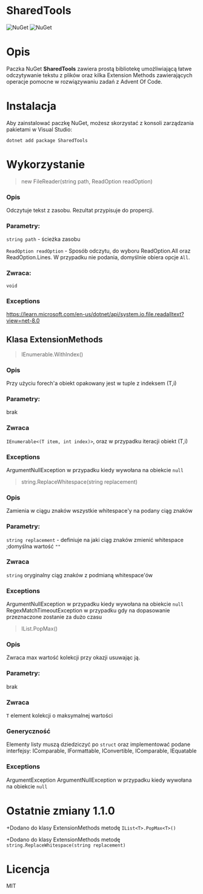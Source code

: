 # SharedTools

![NuGet](https://img.shields.io/nuget/v/SharedTools)
![NuGet](https://img.shields.io/nuget/dt/SharedTools)

# Opis

Paczka NuGet **SharedTools** zawiera prostą bibliotekę umożliwiającą łatwe odczytywanie tekstu z plików oraz kilka Extension Methods zawierających operacje pomocne w rozwiązywaniu zadań z Advent Of Code.

# Instalacja

Aby zainstalować paczkę NuGet, możesz skorzystać z konsoli zarządzania pakietami w Visual Studio:

```
dotnet add package SharedTools
```

# Wykorzystanie
> new FileReader(string path, ReadOption readOption)
### Opis
Odczytuje tekst z zasobu. Rezultat przypisuje do propercji.
### Parametry:
`string path` - ścieżka zasobu

`ReadOption readOption` - Sposób odczytu, do wyboru ReadOption.All oraz ReadOption.Lines. W przypadku nie podania, domyślnie obiera opcje `All`.

### Zwraca:
`void`

### Exceptions
https://learn.microsoft.com/en-us/dotnet/api/system.io.file.readalltext?view=net-8.0

## Klasa ExtensionMethods
> IEnumerable<T>.WithIndex<T>()
### Opis
Przy użyciu forech'a obiekt opakowany jest w tuple z indeksem (T,i)
### Parametry:
brak
### Zwraca
`IEnumerable<(T item, int index)>`, oraz w przypadku iteracji obiekt (T,i)
### Exceptions
ArgumentNullException w przypadku kiedy wywołana na obiekcie `null`

> string.ReplaceWhitespace(string replacement)
### Opis
Zamienia w ciągu znaków wszystkie whitespace'y na podany ciąg znaków
### Parametry:
`string replacement` - definiuje na jaki ciąg znaków zmienić whitespace ;domyślna wartość `""`
### Zwraca
`string` oryginalny ciąg znaków z podmianą whitespace'ów
### Exceptions
ArgumentNullException w przypadku kiedy wywołana na obiekcie `null`
RegexMatchTimeoutException w przypadku gdy na dopasowanie przeznaczone zostanie za dużo czasu

> IList<T>.PopMax<T>()
### Opis
Zwraca max wartość kolekcji przy okazji usuwając ją.
### Parametry:
brak
### Zwraca
`T` element kolekcji o maksymalnej wartości
### Generyczność
Elementy listy muszą dziedziczyć po `struct` oraz implementować podane interfejsy: IComparable, IFormattable, IConvertible, IComparable<T>, IEquatable<T>
### Exceptions
ArgumentException
ArgumentNullException w przypadku kiedy wywołana na obiekcie `null`

# Ostatnie zmiany 1.1.0
+Dodano do klasy ExtensionMethods metodę `IList<T>.PopMax<T>()`

+Dodano do klasy ExtensionMethods metodę `string.ReplaceWhitespace(string replacement)`

# Licencja
MIT
